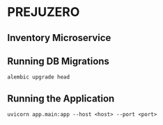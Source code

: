 # PREJUZERO

## Inventory Microservice

## Running DB Migrations

`alembic upgrade head`

## Running the Application

`uvicorn app.main:app --host <host> --port <port>`
